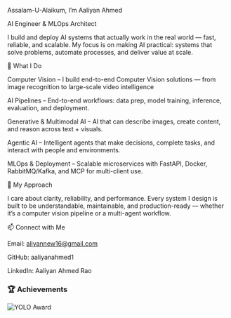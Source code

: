 Assalam-U-Alaikum, I’m Aaliyan Ahmed

AI Engineer & MLOps Architect

I build and deploy AI systems that actually work in the real world — fast, reliable, and scalable. My focus is on making AI practical: systems that solve problems, automate processes, and deliver value at scale.

🌟 What I Do

Computer Vision – I build end-to-end Computer Vision solutions — from image recognition to large-scale video intelligence

AI Pipelines – End-to-end workflows: data prep, model training, inference, evaluation, and deployment.

Generative & Multimodal AI – AI that can describe images, create content, and reason across text + visuals.

Agentic AI – Intelligent agents that make decisions, complete tasks, and interact with people and environments.

MLOps & Deployment – Scalable microservices with FastAPI, Docker, RabbitMQ/Kafka, and MCP for multi-client use.

🔑 My Approach

I care about clarity, reliability, and performance. Every system I design is built to be understandable, maintainable, and production-ready — whether it’s a computer vision pipeline or a multi-agent workflow.

📫 Connect with Me

Email: aliyannew16@gmail.com

GitHub: aaliyanahmed1

LinkedIn: Aaliyan Ahmed Rao

### 🏆 Achievements
![YOLO Award](https://img.shields.io/badge/YOLO%20Award-Best%20AI%20Object%20Detection-gold?style=for-the-badge)
